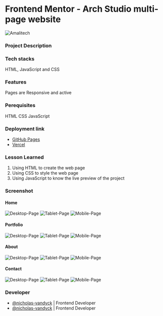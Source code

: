 # Frontend Mentor - Arch Studio multi-page website
![Amalitech](/component/assets/amalitech.jpeg)


### Project Description


### Tech stacks
HTML, JavaScript and CSS

### Features
 Pages are Responsive and active

### Perequisites
HTML
CSS
JavaScript

### Deployment link
- [GitHub Pages](https://github.com/AmaliTech-Training-Academy/arch-studio)
- [Vercel](https://arch-studio-90zic2bw6-nicholas-vandyck.vercel.app/)

### Lesson Learned
1. Using HTML to create the web page
2. Using CSS to style the web page
3. Using JavaScript to know the live preview of the project

### Screenshot
#### Home
![Desktop-Page](/component/assets//Desktop_Home_Page.png)
![Tablet-Page](/component/assets/Tablet_Home_Page.png)
![Mobile-Page](/component/assets/Mobile_Home_Page.png)


#### Portfolio
![Desktop-Page](/component/assets/Desktop_portfolio_Page.png)
![Tablet-Page](/component/assets/Tablet_Portfolio_Page.png)
![Mobile-Page](/component/assets/Mobile_Portfolio_Page.png)


#### About
![Desktop-Page](/component/assets/Desktop_about_Page.png)
![Tablet-Page](/component/assets/Tablet_About_Page.png)
![Mobile-Page](/component/assets/Mobile_About_Page.png)

#### Contact
![Desktop-Page](/component/assets/Desktop_Contact_Page.png)
![Tablet-Page](/component/assets/Tablet_Contact_Page.png)
![Mobile-Page](/component/assets/Mobile_Contact_Page.png)


### Developer 
- [@nicholas-vandyck](https://github.com/nicholas-vandyck) | Frontend Developer
- [@nicholas-vandyck](https://github.com/nicholas-vandyck) | Frontend Developer
